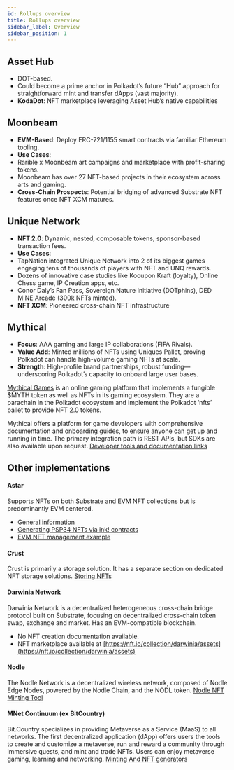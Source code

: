 ```yaml
---
id: Rollups overview
title: Rollups overview
sidebar_label: Overview
sidebar_position: 1
---
```


## Asset Hub

- DOT-based.
- Could become a prime anchor in Polkadot’s future “Hub” approach for straightforward mint and transfer dApps (vast majority).
- **KodaDot**: NFT marketplace leveraging Asset Hub’s native capabilities


## Moonbeam

- **EVM-Based**: Deploy ERC-721/1155 smart contracts via familiar Ethereum tooling.
- **Use Cases**: 
 - Rarible x Moonbeam art campaigns and marketplace with profit-sharing tokens.
 - Moonbeam has over 27 NFT-based projects in their ecosystem across arts and gaming.
- **Cross-Chain Prospects**: Potential bridging of advanced Substrate NFT features once NFT XCM matures.


## Unique Network

- **NFT 2.0**: Dynamic, nested, composable tokens, sponsor-based transaction fees.
- **Use Cases**: 
 - TapNation integrated Unique Network into 2 of its biggest games engaging tens of thousands of players with NFT and UNQ rewards.
 - Dozens of innovative case studies like Kooupon Kraft (loyalty), Online Chess game, IP Creation apps, etc.
 - Conor Daly’s Fan Pass, Sovereign Nature Initiative (DOTphins), DED MINE Arcade (300k NFTs minted).
- **NFT XCM**: Pioneered cross-chain NFT infrastructure


## Mythical

- **Focus**: AAA gaming and large IP collaborations (FIFA Rivals).
- **Value Add**: Minted millions of NFTs using Uniques Pallet, proving Polkadot can handle high-volume gaming NFTs at scale.
- **Strength**: High-profile brand partnerships, robust funding—underscoring Polkadot’s capacity to onboard large user bases.

[Mythical Games](https://mythicalgames.com/) is an online gaming platform that implements a fungible $MYTH token as well as NFTs in its gaming ecosystem. They are a parachain in the Polkadot ecosystem and implement the Polkadot ‘nfts’ pallet to provide NFT 2.0 tokens.

Mythical offers a platform for game developers with comprehensive documentation and onboarding guides, to ensure anyone can get up and running in time. The primary integration path is REST APIs, but SDKs are also available upon request.
[Developer tools and documentation links](https://docs.mythicalgames.com/mythical-platform-api)

## Other implementations

#### **Astar**
Supports NFTs on both Substrate and EVM NFT collections but is predominantly EVM centered.

- [General information](https://astar.network/blog/An-introduction-to-NFTs-on-Astar-38359)
- [Generating PSP34 NFTs via ink! contracts](https://docs.astar.network/docs/tutorials/from-zero-to-ink-hero/nft/)
- [EVM NFT management example](https://docs.astar.network/docs/build/EVM/astarbase/#example-use-case-discount-price-on-an-nft)

#### **Crust**
Crust is primarily a storage solution. It has a separate section on dedicated NFT storage solutions.
[Storing NFTs](https://wiki.crust.network/docs/en/buildIntegrationNFTDataStorage)

#### **Darwinia Network**
Darwinia Network is a decentralized heterogeneous cross-chain bridge protocol built on Substrate, focusing on decentralized cross-chain token swap, exchange and market. Has an EVM-compatible blockchain.

- No NFT creation documentation available.
- NFT marketplace available at [https://nft.io/collection/darwinia/assets](https://nft.io/collection/darwinia/assets)

#### **Nodle**
The Nodle Network is a decentralized wireless network, composed of Nodle Edge Nodes, powered by the Nodle Chain, and the NODL token.
[Nodle NFT Minting Tool](https://docs.nodle.com/nft-minting-tool)

#### **MNet Continuum (ex BitCountry)**
Bit.Country specializes in providing Metaverse as a Service (MaaS) to all networks. The first decentralized application (dApp) offers users the tools to create and customize a metaverse, run and reward a community through immersive quests, and mint and trade NFTs. Users can enjoy metaverse gaming, learning and networking.
[Minting And NFT generators](https://metaversenw.gitbook.io/user-manual/nfts/what-is-an-nft)
